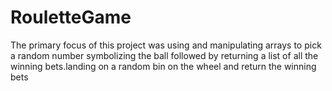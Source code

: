 # RouletteGame
The primary focus of this project was using and manipulating arrays to pick a random number symbolizing the ball followed by returning a list of all the winning bets.landing on a random bin on the wheel and return the winning bets
